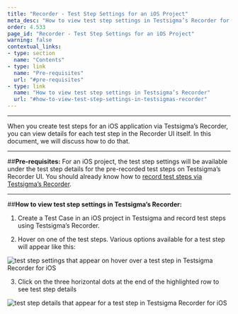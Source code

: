 ```yaml
---
title: "Recorder - Test Step Settings for an iOS Project"
meta_desc: "How to view test step settings in Testsigma’s Recorder for an iOS project in Testsigma."
order: 4.533
page_id: "Recorder - Test Step Settings for an iOS Project"
warning: false
contextual_links:
- type: section
  name: "Contents"
- type: link
  name: "Pre-requisites"
  url: "#pre-requisites"
- type: link
  name: "How to view test step settings in Testsigma’s Recorder"
  url: "#how-to-view-test-step-settings-in-testsigmas-recorder"
---
```


---
When you create test steps for an iOS application via Testsigma’s Recorder, you can view details for each test step in the Recorder UI itself. In this document, we will discuss how to do that.

---
##**Pre-requisites:**
For an iOS project, the test step settings will be available under the test step details for the pre-recorded test steps on Testsigma’s Recorder UI. You should already know how to [record test steps via Testsigma’s Recorder](https://testsigma.com/docs/test-cases/create-steps-recorder/android-apps/overview/).


---
##**How to view test step settings in Testsigma’s Recorder:**
1. Create a Test Case in an iOS project in Testsigma and record test steps using Testsigma’s Recorder. 
   
2. Hover on one of the test steps. Various options available for a test step will appear like this:

![test step settings that appear on hover over a test step in Testsigma Recorder for iOS](https://docs.testsigma.com/images/step-settings/test-step-settings-visible-on-hover-test-step-testsigma-mobile-inspector-ios.png)

3. Click on the three horizontal dots at the end of the highlighted row to see test step details

![test step details that appear for a test step in Testsigma Recorder for iOS](https://docs.testsigma.com/images/step-settings/test-step-details-testsigma-mobile-inspector-ios.png)
